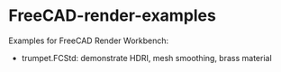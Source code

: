 # FreeCAD-render-examples
Examples for FreeCAD Render Workbench:
- trumpet.FCStd: demonstrate HDRI, mesh smoothing, brass material
